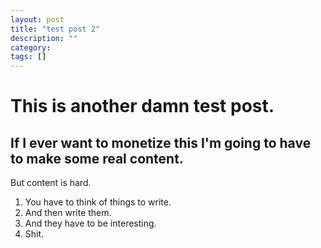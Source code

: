 ```yaml
---
layout: post
title: "test post 2"
description: ""
category: 
tags: []
---
```


# This is another damn test post.

## If I ever want to monetize this I'm going to have to make some real content.

But content is hard.  
1. You have to think of things to write.
1. And then write them.
1. And they have to be interesting.
1. Shit.
